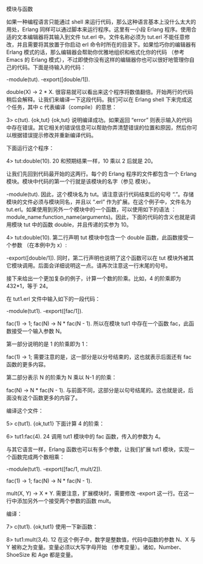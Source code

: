 模块与函数

如果一种编程语言只能通过 shell 来运行代码，那么这种语言基本上没什么太大的用处，Erlang 同样可以通过脚本来运行程序。这里有一小段 Erlang 程序。使用合适的文本编辑器将其输入到文件 tut.erl 中。文件名称必须为 tut.erl 不能任意修改，并且需要将其放置于你启动 erl 命令时所在的目录下。如果恰巧你的编辑器有 Erlang 模式的话，那么编辑器会帮助你优雅地组织和格式化你的代码 （参考 Emacs 的 Erlang 模式），不过即使你没有这样的编辑器你也可以很好地管理你自己的代码。下面是待输入的代码：

-module(tut).
-export([double/1]).

double(X) ->
    2 * X.
很容易就可以看出来这个程序将数值翻倍。开始两行的代码稍后会解释。让我们来编译一下这段代码。我们可以在 Erlang shell 下来完成这个任务，其中 c 代表编译（compile）的意思：

3> c(tut).
{ok,tut}
{ok,tut} 说明编译成功。如果返回 “error” 则表示输入的代码中存在错误。其它相关的错误信息可以帮助你弄清楚错误的位置和原因，然后你可以根据错误提示修改并重新编译代码。

下面运行这个程序：

4> tut:double(10).
20
和预期结果一样，10 乘以 2 后就是 20。

让我们先回到代码最开始的这两行。每个的 Erlang 程序的文件都包含一个 Erlang 模块。模块中代码的第一个行就是该模块的名字（参见 模块）。

-module(tut).
因此，这个模块名为 tut。请注意该行代码结束后的句号 “.”。存储模块的文件必须与模块同名，并且以 “.erl” 作为扩展。在这个例子中，文件名为 tut.erl。如果使用到另外一个模块中的一个函数，可以使用如下的语法 ：module_name:function_name(arguments)。因此，下面的代码的含义也就是调用模块 tut 中的函数 double，并且传递的实参为 10。

4> tut:double(10).
第二行声明 tut 模块中包含一个 double 函数，此函数接受一个参数 （在本例中为 x）:

-export([double/1]).
同时，第二行声明也说明了这个函数可以在 tut 模块外被其它模块调用。后面会详细说明这一点。请再次注意这一行末尾的句号。

接下来给出一个更加复杂的例子，计算一个数的阶乘。比如，4 的阶乘即为 432*1，等于 24。

在 tut1.erl 文件中输入如下的一段代码：

-module(tut1).
-export([fac/1]).

fac(1) ->
    1;
fac(N) ->
    N * fac(N - 1).
所以在模块 tut1 中存在一个函数 fac，此函数接受一个输入参数 N。

第一部分说明的是 1 的阶乘即为 1：

fac(1) ->
    1;
需要注意的是，这一部分是以分号结束的，这也就表示后面还有 fac 函数的更多内容。

第二部分表示 N 的阶乘为 N 乘以 N-1 的阶乘：

fac(N) ->
    N * fac(N - 1).
与前面不同，这部分是以句号结尾的。这也就是说，后面没有这个函数更多的内容了。

编译这个文件：

5> c(tut1).
{ok,tut1}
下面计算 4 的阶乘：

6> tut1:fac(4).
24
调用 tut1 模块中的 fac 函数，传入的参数为 4。

与其它语言一样，Erlang 函数也可以有多个参数，让我们扩展 tut1 模块，实现一个函数完成两个数相乘：

-module(tut1).
-export([fac/1, mult/2]).

fac(1) ->
    1;
fac(N) ->
    N * fac(N - 1).

mult(X, Y) ->
    X * Y.
需要注意，扩展模块时，需要修改 -export 这一行。在这一行中添加另外一个接受两个参数的函数 mult。

编译：

7> c(tut1).
{ok,tut1}
使用一下新函数：

8> tut1:mult(3,4).
12
在这个例子中，数字是整数值，代码中函数的参数 N、X 与 Y 被称之为变量。变量必须以大写字母开始 （参考变量）。诸如，Number、ShoeSize 和 Age 都是变量。